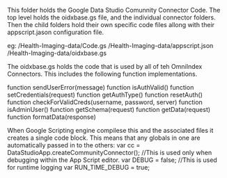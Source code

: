This folder holds the Google Data Studio Comunnity Connector Code.
The top level holds the oidxbase.gs file, and the individual connector folders.
Then the child folders hold their own specific code files allong with their appscript.jason configuration file.

eg:
/Health-Imaging-data/Code.gs
/Health-Imaging-data/appscript.json
/Health-Imaging-data/oidxbase.gs

The oidxbase.gs holds the code that is used by all of teh OmniIndex Connectors. This includes the following function implementations.

function sendUserError(message)
function isAuthValid()
function setCredentials(request)
function getAuthType()
function resetAuth()
function checkForValidCreds(username, password, server)
function isAdminUser()
function getSchema(request)
function getData(request)
function formatData(response)

When Google Scripting engine compilese this and the associated files it creates a single code block. This means that any globals in one are automatically passed in to the others:
var cc = DataStudioApp.createCommunityConnector();
//This is used only when debugging within the App Script editor.
var DEBUG = false;
//This is used for runtime logging
var RUN_TIME_DEBUG = true;
